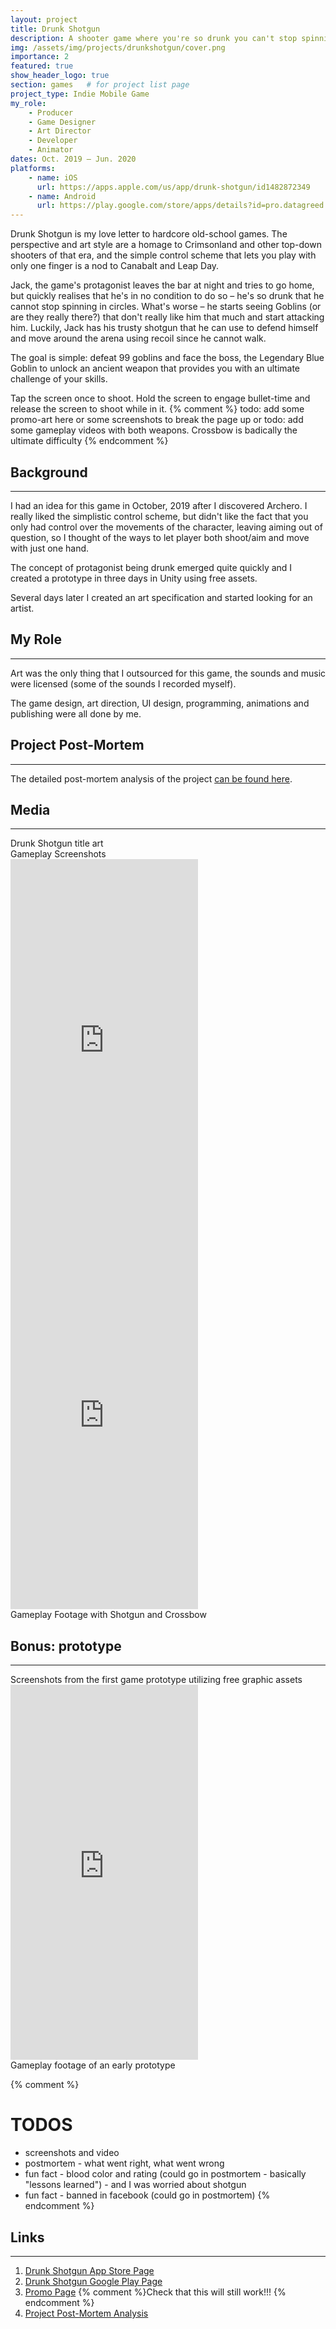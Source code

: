 ```yaml
---
layout: project
title: Drunk Shotgun
description: A shooter game where you're so drunk you can't stop spinning
img: /assets/img/projects/drunkshotgun/cover.png
importance: 2
featured: true
show_header_logo: true
section: games   # for project list page
project_type: Indie Mobile Game
my_role: 
    - Producer
    - Game Designer
    - Art Director
    - Developer
    - Animator
dates: Oct. 2019 – Jun. 2020
platforms: 
    - name: iOS
      url: https://apps.apple.com/us/app/drunk-shotgun/id1482872349
    - name: Android
      url: https://play.google.com/store/apps/details?id=pro.datagreed.DrunkShotgun
---
```


Drunk Shotgun is my love letter to hardcore old-school games. 
The perspective and art style are a homage to Crimsonland and other top-down shooters of that era, and the simple 
control scheme that lets you play with only one finger is a nod to Canabalt and Leap Day.

Jack, the game's protagonist leaves the bar at night and tries to go home, but quickly realises that he's
in no condition to do so – he's so drunk that he cannot stop spinning in circles. What's worse – he starts seeing
Goblins (or are they really there?) that don't really like him that much and start attacking him. Luckily, Jack has
his trusty shotgun that he can use to defend himself and move around the arena using recoil since he cannot walk.

The goal is simple: defeat 99 goblins and face the boss, the Legendary Blue Goblin to unlock an ancient weapon
that provides you with an ultimate challenge of your skills.

Tap the screen once to shoot. Hold the screen to engage bullet-time and release the screen to shoot while in it.
{% comment %}
todo: add some promo-art here or some screenshots to break the page up or 
todo: add some gameplay videos with both weapons. Crossbow is badically the ultimate difficulty
{% endcomment %}

## Background
***

I had an idea for this game in October, 2019 after I discovered Archero. I really liked the simplistic control scheme,
but didn't like the fact that you only had control over the movements of the character, leaving aiming out of question,
so I thought of the ways to let player both shoot/aim and move with just one hand. 

The concept of protagonist being drunk emerged quite quickly and I created a prototype in three days 
in Unity using free assets.

Several days later I created an art specification and started looking for an artist.

## My Role
***
Art was the only thing that I outsourced for this game, the sounds and music were licensed (some of the sounds I 
recorded myself). 

The game design, art direction, UI design, programming, animations and publishing were all done by me. 

## Project Post-Mortem
***
The detailed post-mortem analysis of the project [can be found here](https://datagreed.medium.com/how-i-wasted-4k-and-half-a-year-of-my-life-to-develop-a-game-that-earned-only-30-a94e0d59e554).

## Media
***
<div class="row">
    <div class="col-sm mt-3 mt-md-0 text-center">
        <img class="img-fluid rounded z-depth-1 mh600" src="{{ '/assets/img/projects/drunkshotgun/boxart.png' | relative_url }}" alt=""/>
    </div>    
      
</div>
<div class="caption">
    Drunk Shotgun title art 
</div>

<div class="row">
    <div class="col-sm mt-3 mt-md-0 text-center">
        <img class="img-fluid rounded z-depth-1 mh600" src="{{ '/assets/img/projects/drunkshotgun/ios4.png' | relative_url }}" alt=""/>
    </div>
    <div class="col-sm mt-3 mt-md-0 text-center">
        <img class="img-fluid rounded z-depth-1 mh600" src="{{ '/assets/img/projects/drunkshotgun/ios5.png' | relative_url }}" alt=""/>
    </div>
    <div class="col-sm mt-3 mt-md-0 text-center">
        <img class="img-fluid rounded z-depth-1 mh600" src="{{ '/assets/img/projects/drunkshotgun/ios6.png' | relative_url }}" alt=""/>
    </div>
      
</div>
<div class="caption">
    Gameplay Screenshots
</div>

<div class="row">
    <div class="col-sm mt-3 mt-md-0 text-center">
        <iframe width="300" height="600" src="https://www.youtube.com/embed/gIGUyF0C3-o" frameborder="0" 
            allow="accelerometer; autoplay; clipboard-write; encrypted-media; gyroscope; picture-in-picture" 
            allowfullscreen>
            </iframe>
    </div>
    <div class="col-sm mt-3 mt-md-0 text-center">
        <iframe width="300" height="600" src="https://www.youtube.com/embed/iG45kI6CJkY" frameborder="0" 
            allow="accelerometer; autoplay; clipboard-write; encrypted-media; gyroscope; picture-in-picture" 
            allowfullscreen>
            </iframe>
    </div>
    
      
</div>
<div class="caption">
    Gameplay Footage with Shotgun and Crossbow
</div>



## Bonus: prototype
***
<div class="row">
    <div class="col-sm mt-3 mt-md-0 text-center">
        <img class="img-fluid rounded z-depth-1 mh600" src="{{ '/assets/img/projects/drunkshotgun/proto2.png' | relative_url }}" alt=""/>
    </div>
    <div class="col-sm mt-3 mt-md-0 text-center">
        <img class="img-fluid rounded z-depth-1 mh600" src="{{ '/assets/img/projects/drunkshotgun/proto1.png' | relative_url }}" alt=""/>
    </div>
    <div class="col-sm mt-3 mt-md-0 text-center">
        <img class="img-fluid rounded z-depth-1 mh600" src="{{ '/assets/img/projects/drunkshotgun/proto3.png' | relative_url }}" alt=""/>
    </div>
      
</div>
<div class="caption">
    Screenshots from the first game prototype utilizing free graphic assets
</div>

<div class="text-center">
    <iframe width="300" height="600" src="https://www.youtube.com/embed/JlwN9_JqbRI" frameborder="0" 
    allow="accelerometer; autoplay; clipboard-write; encrypted-media; gyroscope; picture-in-picture" 
    allowfullscreen>
    </iframe>
</div>
<div class="caption">
    Gameplay footage of an early prototype 
</div>



{% comment %}
# TODOS

- screenshots and video
- postmortem - what went right, what went wrong
- fun fact - blood color and rating (could go in postmortem - basically "lessons learned") - and I was worried about shotgun
- fun fact - banned in facebook (could go in postmortem)
{% endcomment %}

## Links
***

1. [Drunk Shotgun App Store Page](https://apps.apple.com/us/app/drunk-shotgun/id1482872349)
2. [Drunk Shotgun Google Play Page](https://play.google.com/store/apps/details?id=pro.datagreed.DrunkShotgun)
3. [Promo Page](https://datagreed.pro/projects/drunkshotgun/)    {% comment %}Check that this will still work!!! {% endcomment %}
3. [Project Post-Mortem Analysis](https://datagreed.medium.com/how-i-wasted-4k-and-half-a-year-of-my-life-to-develop-a-game-that-earned-only-30-a94e0d59e554)

